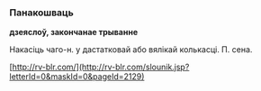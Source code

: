 ### Панакошваць
**дзеяслоў, закончанае трыванне**

Накасіць чаго-н. у дастатковай або вялікай колькасці. П. сена.

<a rel="author">[http://rv-blr.com/](http://rv-blr.com/slounik.jsp?letterId=0&maskId=0&pageId=2129)</a>

